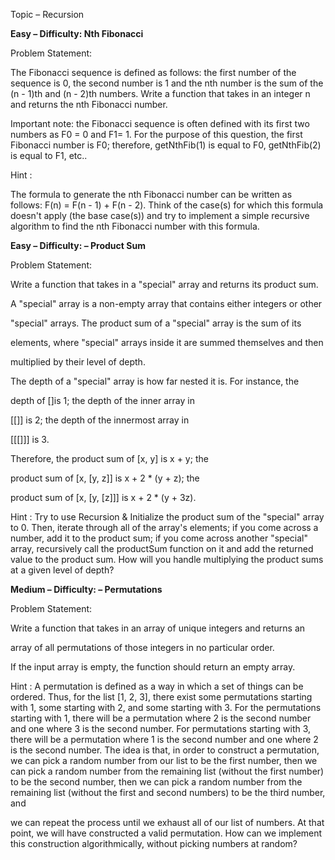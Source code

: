 ﻿Topic – Recursion

**Easy – Difficulty: Nth Fibonacci** 

Problem Statement: 

The Fibonacci sequence is defined as follows: the first number of the sequence is 0, the second number is 1 and the nth number is the sum of the (n - 1)th and (n - 2)th numbers. Write a function that takes in an integer n and returns the nth Fibonacci number. 

Important note: the Fibonacci sequence is often defined with its first two numbers as F0 = 0 and F1= 1. For the purpose of this question, the first Fibonacci number is F0; therefore, getNthFib(1) is equal to F0, getNthFib(2) is equal to F1, etc..

Hint : 

The formula to generate the nth Fibonacci number can be written as follows: F(n) = F(n - 1) + F(n - 2). Think of the case(s) for which this formula doesn't apply (the base case(s)) and try to implement a simple recursive algorithm to find the nth Fibonacci number with this formula.

**Easy – Difficulty: – Product Sum** 

Problem Statement: 

Write a function that takes in a "special" array and returns its product sum. 

A "special" array is a non-empty array that contains either integers or other 

"special" arrays. The product sum of a "special" array is the sum of its 

elements, where "special" arrays inside it are summed themselves and then 

multiplied by their level of depth. 

The depth of a "special" array is how far nested it is. For instance, the 

depth of []is 1; the depth of the inner array in 

[[]] is 2; the depth of the innermost array in 

[[[]]] is 3. 

Therefore, the product sum of [x, y] is x + y; the 

product sum of [x, [y, z]] is x + 2 \* (y + z); the 

product sum of [x, [y, [z]]] is x + 2 \* (y + 3z).

Hint : Try to use Recursion & Initialize the product sum of the "special" array to 0. Then, iterate through all of the array's elements; if you come across a number, add it to the product sum; if you come across another "special" array, recursively call the productSum function on it and add the returned value to the product sum. How will you handle multiplying the product sums at a given level of depth?



**Medium – Difficulty: – Permutations** 

Problem Statement: 

Write a function that takes in an array of unique integers and returns an 

array of all permutations of those integers in no particular order. 

If the input array is empty, the function should return an empty array.

Hint : A permutation is defined as a way in which a set of things can be ordered. Thus, for the list [1, 2, 3], there exist some permutations starting with 1, some starting with 2, and some starting with 3. For the permutations starting with 1, there will be a permutation where 2 is the second number and one where 3 is the second number. For permutations starting with 3, there will be a permutation where 1 is the second number and one where 2 is the second number. The idea is that, in order to construct a permutation, we can pick a random number from our list to be the first number, then we can pick a random number from the remaining list (without the first number) to be the second number, then we can pick a random number from the remaining list (without the first and second numbers) to be the third number, and 

we can repeat the process until we exhaust all of our list of numbers. At that point, we will have constructed a valid permutation. How can we implement this construction algorithmically, without picking numbers at random?

